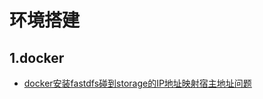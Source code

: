 # 环境搭建

## 1.docker
 - [docker安装fastdfs碰到storage的IP地址映射宿主地址问题](/md/环境搭建/docker/docker安装fastdfs碰到storage的IP地址映射宿主地址问题.md "docker安装fastdfs碰到storage的IP地址映射宿主地址问题")
